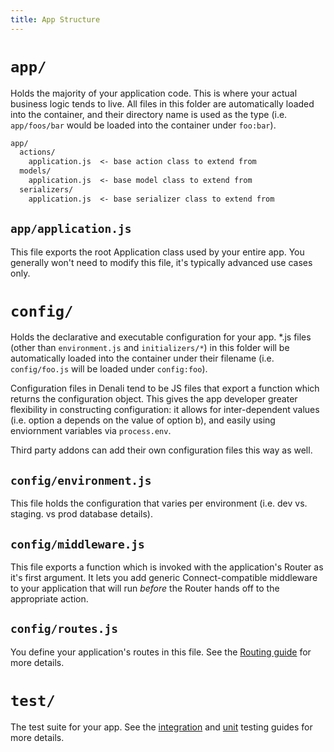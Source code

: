 ```yaml
---
title: App Structure
---
```


# `app/`

Holds the majority of your application code. This is where your actual business
logic tends to live. All files in this folder are automatically loaded into the
container, and their directory name is used as the type (i.e. `app/foos/bar`
would be loaded into the container under `foo:bar`).

```txt
app/
  actions/
    application.js  <- base action class to extend from
  models/
    application.js  <- base model class to extend from
  serializers/
    application.js  <- base serializer class to extend from
```

## `app/application.js`

This file exports the root Application class used by your entire app. You
generally won't need to modify this file, it's typically advanced use cases
only.

# `config/`

Holds the declarative and executable configuration for your app. *.js files
(other than `environment.js` and `initializers/*`) in this folder will be
automatically loaded into the container under their filename (i.e.
`config/foo.js` will be loaded under `config:foo`).

Configuration files in Denali tend to be JS files that export a function which
returns the configuration object. This gives the app developer greater
flexibility in constructing configuration: it allows for inter-dependent values
(i.e. option a depends on the value of option b), and easily using enviornment
variables via `process.env`.

Third party addons can add their own configuration files this way as well.

## `config/environment.js`

This file holds the configuration that varies per environment (i.e. dev vs.
staging. vs prod database details).

## `config/middleware.js`

This file exports a function which is invoked with the application's Router as
it's first argument. It lets you add generic Connect-compatible middleware to
your application that will run _before_ the Router hands off to the appropriate
action.

## `config/routes.js`

You define your application's routes in this file. See the [Routing
guide](guides/routing) for more details.

# `test/`

The test suite for your app. See the [integration](latest/guides/testing/integration)
and [unit](latest/guides/testing/unit) testing guides for more details.
